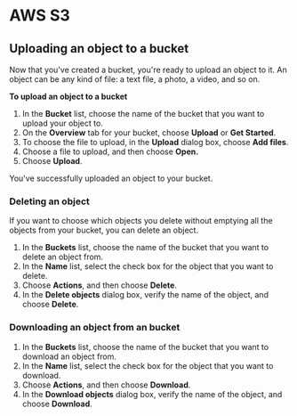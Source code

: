 # AWS S3

## Uploading an object to a bucket <a id="PuttingAnObjectInABucket"></a>

Now that you've created a bucket, you're ready to upload an object to it. An object can be any kind of file: a text file, a photo, a video, and so on.

**To upload an object to a bucket**

1. In the **Bucket** list, choose the name of the bucket that you want to upload your object to.
2. On the **Overview** tab for your bucket, choose **Upload** or **Get Started**.
3. To choose the file to upload, in the **Upload** dialog box, choose **Add files**.
4. Choose a file to upload, and then choose **Open.**
5. Choose **Upload**.

You've successfully uploaded an object to your bucket.

### Deleting an object <a id="clean-up-delete-objects"></a>

If you want to choose which objects you delete without emptying all the objects from your bucket, you can delete an object.

1. In the **Buckets** list, choose the name of the bucket that you want to delete an object from.
2. In the **Name** list, select the check box for the object that you want to delete.
3. Choose **Actions**, and then choose **Delete**.
4. In the **Delete objects** dialog box, verify the name of the object, and choose **Delete**.

### Downloading an object from an bucket <a id="clean-up-delete-objects"></a>

1. In the **Buckets** list, choose the name of the bucket that you want to download an object from.
2. In the **Name** list, select the check box for the object that you want to download.
3. Choose **Actions**, and then choose **Download**.
4. In the **Download objects** dialog box, verify the name of the object, and choose **Download**.

